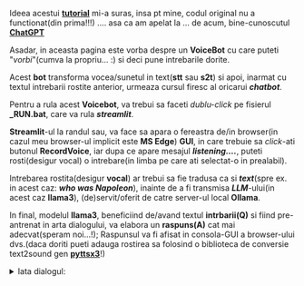 
Ideea acestui [**tutorial**](https://github.com/iamaziz/llm-voice-bot) mi-a suras, insa pt mine, codul original nu a functionat(din prima!!!) ....
asa ca am apelat la ... de acum, bine-cunoscutul [**ChatGPT**](https://chatgpt.com/c/b69c44f2-836b-43f0-b696-c83ed413f290)

Asadar, in aceasta pagina este vorba despre un **VoiceBot** cu care puteti "*vorbi*"(cumva la propriu... :) si deci pune intrebarile dorite. 

Acest **bot** transforma vocea/sunetul in text(**stt** sau **s2t**) si apoi, inarmat cu textul intrebarii rostite anterior, urmeaza cursul firesc al oricarui ***chatbot***.

Pentru a rula acest **Voicebot**, va trebui sa faceti *dublu-click* pe fisierul **_RUN.bat**, care va rula ***streamlit***.

**Streamlit**-ul la randul sau, va face sa apara o fereastra de/in browser(in cazul meu browser-ul implicit este **MS Edge**) **GUI**, in care trebuie sa *click*-ati butonul **RecordVoice**, iar dupa ce apare mesajul ***listening....***, puteti rosti(desigur vocal) o intrebare(in limba pe care ati selectat-o in prealabil).

Intrebarea rostita(desigur **vocal**) ar trebui sa fie tradusa ca si ***text***(spre ex. in acest caz: ***who was Napoleon***),  inainte de a fi transmisa ***LLM***-ului(in acest caz **llama3**), (de)servit/oferit de catre server-ul local **Ollama**.

In final, modelul **llama3**, beneficiind de/avand textul **intrbarii(Q)** si fiind pre-antrenat in arta dialogului, va elabora un **raspuns(A)** cat mai adecvat(speram noi...!); Raspunsul va fi afisat in consola-GUI a browser-ului dvs.(daca doriti pueti adauga rostirea sa folosind o biblioteca de conversie text2sound gen [**pyttsx3**](https://github.com/stefanache/MFP-ANAF-RO/tree/main/python/speaker_llm_t2s)!)

<details><summary>Iata dialogul:</summary>
  
<hr/>


  <h2><b>Voice Bot with LLaMA 3</b></h2>
  
  Select Language: **en-US**

  <button style="color:blue;background-color:cyan;"><h5>RecordVoice</h5></button>
  
  *Listening...*
  
  Recognized: **who was Napoleon**
  
  Question: ***who was Napoleon***
  
  Response: <i>Napoleon Bonaparte (1769-1821) was a French military and political leader who rose to prominence during the late 18th century and early 19th century. He is considered one of the most influential figures in modern history, known for his military conquests, administrative reforms, and lasting impact on European politics.
  
  Early Life and Career:
  
  Napoleon was born in Ajaccio, Corsica (then a French colony), to Carlo Buonaparte and Letizia Ramolino. His family was of Italian descent and had connections to the French aristocracy. Napoleon studied at the École Militaire in Paris and later attended the École Polytechnique.
  
  In 1796, Napoleon married Joséphine Beauharnais, and they had one son, Napoléon II (1811-1832). He quickly rose through the ranks of the French military during the French Revolution, becoming a brigadier general at age 26. His military successes earned him recognition and admiration from the French people.
  
  Rise to Power:
  
  In 1799, Napoleon overthrew the Directory, the ruling council of France, and established the Consulate, with himself as First Consul. He centralized power, reformed education, administration, and finance, and expanded the country's borders through military conquests.
  
  Napoleon reorganized Europe, creating a system of alliances and diplomacy that lasted for centuries. His military campaigns led to the creation of the Napoleonic Code, a set of civil laws that emphasized equality before the law, the separation of powers, and individual rights.
  
  Empire and Downfall:
  
  In 1804, Napoleon declared himself Emperor of France, marking the beginning of the French Empire. He reorganized Europe into a system of client states, with France at its center. His military campaigns led to the creation of new territories, such as the Confederation of the Rhine (a loose alliance of German states) and the Italian Republic.
  
  However, Napoleon's aggressive expansion and military defeats in Russia (1812) and Spain (1813-1814) weakened his power. The Sixth Coalition, an alliance of European powers, eventually defeated him at the Battle of Leipzig in 1813 and again at Waterloo in 1815.
  
  Exile and Legacy:
  
  Napoleon was exiled to the island of Elba, Italy, where he remained for a brief period before escaping and briefly regaining power in France (Hundred Days). He was ultimately defeated and exiled again, this time to the remote island of Saint Helena, where he died in 1821.
  
  Despite his defeat, Napoleon's legacy has endured. He is remembered as a brilliant military strategist, a skilled politician, and a visionary leader who transformed Europe and left a lasting impact on modern history.</i>



<hr/>

</details>
